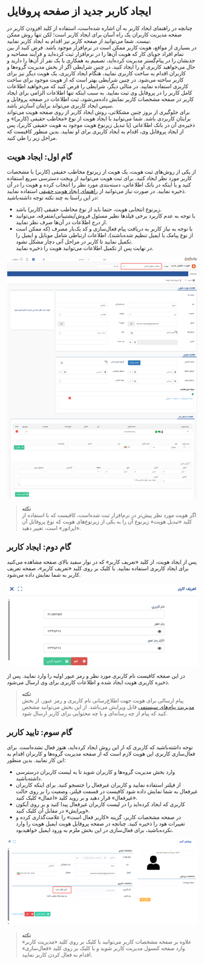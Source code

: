 # ایجاد کاربر جدید از صفحه پروفایل
چنانچه در راهنمای ایجاد کاربر به آن اشاره شده‌است، استفاده از کلید افزودن کاربر در صفحه مدیریت کاربران یک راه آسان برای ایجاد کاربر است؛ لکن تنها روش ممکن نیست. شما می‌توانید از صفحه کاربر نیز اقدام به ایجاد کاربر نمایید.<br>
در بسیاری از مواقع، هویت کاربر ممکن است در نرم‌افزار موجود باشد. فرض کنید از بین تمام افراد جویای کار که هویت آن‌ها را در نرم‌افزار ثبت کرده‌اید و فرآیند مصاحبه و جذبشان را در پیام‌گستر مدیریت کرده‌اید، تصمیم به همکاری با یک نفر از آن‌ها را دارید و حال می‌خواهید کاربری او را ایجاد کنید. در چنین شرایطی اگر از بخش مدیریت گروه‌ها و کاربران اقدام به ساخت کاربری نمایید، هنگام ایجاد کاربری، یک هویت دیگر نیز برای کاربر ساخته می‌شود. در چنین شرایطی بهتر است که از هویت موجود برای ساخت کاربری استفاده نمایید.  در مثالی دیگر، شرایطی را فرض کنید که می‌خواهید اطلاعات کامل  کاربر را در پروفایل وی ثبت نمایید. به سبب اینکه تنها اطلاعات الزامی برای ایجاد کاربر در صفحه مشخصات کاربر نمایش داده‌می‌شود، ثبت اطلاعات در صفحه پروفایل و سپس ایجاد کاربری می‌تواند برایتان آسان‌تر باشد.<br>
برای جلوگیری از بروز چنین مشکلاتی، روش ایجاد کاربر از روی صفحه هویت می‌تواند برایتان کاربردی باشد. شما می‌توانید با ایجاد هویت از نوع «مخاطب حقیقی (کاربر)» و ذخیره‌ی آن در بانک اطلاعاتی (یا تبدیل زیرنوع هویت موجود به هویت حقیقی کاربر)، پس از ایجاد پروفایل وی، اقدام به ایجاد کاربری برای او نمایید. بدین منظور کافیست که مراحل زیر را طی کنید.<br>

## گام اول: ایجاد هویت
از یکی از روش‌های ثبت هویت، یک هویت از زیرنوع مخاطب حقیقی (کاربر) با مشخصات کاربر مورد نظر ایجاد کنید. برای ثبت هویت می‌توانید از ویجت دسترسی سریع استفاده کنید و یا اینکه در بانک اطلاعاتی، دسته‌بندی مورد نظر را انتخاب کرده و هویت را در آن ذخیره نمایید. در صورت نیاز می‌توانید از [راهنمای ایجاد هویت حقیقی](https://github.com/1stco/PayamGostarDocs/blob/master/Help/Integrated-bank/Database/General-specifications/ijad-mokhatab/haghighidasti.md) استفاده نمایید. <br>
در این راستا به چند نکته توجه داشته‌باشید:<br>
- زیرنوع انتخابی هویت، حتما باید از نوع مخاطب حقیقی (کاربر) باشد.<br>
- با توجه به عدم کاربرد برخی فیلدها نظیر مسئول فروش/پشتیبانی/متفرقه، می‌توانید از درج اطلاعات در آن‌ها صرف نظر نمایید.<br>
- با توجه به نیاز کاربر به دریافت پیام فعال‌سازی و کد یک‌بار مصرف (که ممکن است از نوع پیامک یا ایمیل تنظیم شده‌باشند)، اطلاعات ارتباطی شامل موبایل و ایمیل را تکمیل نمایید تا کاربر در مراحل آتی دچار مشکل نشود.<br>
در نهایت پس از تکمیل اطلاعات می‌توانید هویت را ذخیره نمایید.<br>

![ایجاد هویت کاربر](./Images/User-profile-2.8.7.jpg)

> **نکته**<br>
> اگر هویت مورد نظر پیش‌تر در نرم‌افزار ثبت شده‌است، کافیست که با استفاده از کلید «تبدیل هویت» زیرنوع آن را به یکی از زیرنوع‌های هویت که نوع پروفایل آن «اپراتور» است، تغییر دهید.<br>

## گام دوم: ایجاد کاربر
پس از ایجاد هویت، از کلید «تعریف کاربر» که در نوار سفید بالای صفحه مشاهده می‌کنید برای ایجاد کاربری استفاده نمایید. با کلیک بر روی کلید «تعریف کاربر»، صفحه تعریف کاربر به شما نمایش داده می‌شود.<br>

![ایجاد  کاربر](./Images/User-creation-2.8.7.jpg)

در این صفحه کافیست نام کاربری مورد نظر و رمز عبور اولیه را وارد نمایید. پس از ذخیره کاربری هویت ایجاد شده و اطلاعات کاربری برای وی ارسال می‌شود. <br>

> **نکته**<br>
> پیام ارسالی برای هویت جهت اطلاع‌رسانی نام کاربری و رمز عبور، از بخش [مدیریت پیام‌های سیستمی](https://github.com/1stco/PayamGostarDocs/blob/master/Help/Basic-Information/Manage-system-messages/2.6.0/Manage-system-messages.md) قابل ویرایش می‌باشد. از این بخش می‌توانید مشخص کنید که پیام از چه رسانه‌ای و با چه محتوایی برای کاربر ارسال شود.<br>

## گام سوم: تایید کاربر
توجه داشته‌باشید که کاربری که از این روش ایجاد کرده‌اید، هنوز فعال نشده‌است. برای فعال‌سازی کاربری این هویت لازم است که از صفحه مدیریت گروه‌ها و کاربران اقدام به این کار نمایید. بدین منظور:<br>
- وارد بخش مدیریت گروه‌ها و کاربران شوید تا به لیست کاربران درسترسی داشته‌باشید.
- از فیلتر استفاده نمایید و کاربران غیرفعال را جتسجو کنید. برای اینکه کاربران غیرفعال به شما نمایش داده شود کافیست در قسمت فیلتر، وضعیت را بر روی حالت «غیرفعال» قرار دهید و بر روید کلید «اعمال» کلیک کنید.
- کاربری که ایجاد کرده‌اید را در لیست کاربران غیرفعال پیدا کنید و بر روی آیکون «ویرایش» در مقابل آن کلیک کنید.
- در صفحه مشخصات کاربر، گزینه «کاربر فعال است» را علامت‌گذاری کرده و تغییرات هود را ذخیره کنید. چنانچه در صفحه پروفایل هویت ایمیل هویت را وارد نکرده‌باشید، برای فعال‌سازی در این بخش ملزم به ورود ایمیل خواهیدبود. <br>

![فعال‌سازی  کاربر](./Images/user-activation-2.8.7.png)

> **نکته**<br>
> علاوه بر صفحه مشخصات کاربر می‌توانید با کلیک بر روی کلید «مدیریت کاربر» وارد صفحه کنسول مدیریت کاربر شوید و با کلیک بر روی کلید «فعال‌سازی» اقدام به فعال کردن کاربر نمایید.<br>

